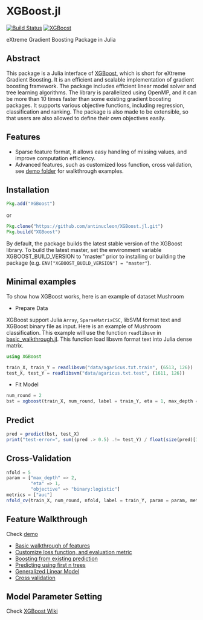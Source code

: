 XGBoost.jl
==========

[![Build Status](https://travis-ci.org/dmlc/XGBoost.jl.svg?branch=master)](https://travis-ci.org/dmlc/XGBoost.jl)
[![XGBoost](http://pkg.julialang.org/badges/XGBoost_0.5.svg)](http://pkg.julialang.org/?pkg=XGBoost&ver=0.5)

eXtreme Gradient Boosting Package in Julia

## Abstract
This package is a Julia interface of [XGBoost](https://github.com/tqchen/xgboost), which is short
for eXtreme Gradient Boosting. It is an efficient and scalable implementation of gradient boosting
framework. The package includes efficient linear model solver and tree learning algorithms. The
library is parallelized using OpenMP, and it can be more than 10 times faster than some existing
gradient boosting packages. It supports various objective functions, including regression,
classification and ranking. The package is also made to be extensible, so that users are also
allowed to define their own objectives easily.

## Features
* Sparse feature format, it allows easy handling of missing values, and improve computation
    efficiency.
* Advanced features, such as customized loss function, cross validation, see [demo folder](demo)
    for walkthrough examples.

## Installation
```julia
Pkg.add("XGBoost")
```
or
```julia
Pkg.clone("https://github.com/antinucleon/XGBoost.jl.git")
Pkg.build("XGBoost")
```

By default, the package builds the latest stable version of the XGBoost library. To build the
latest master, set the environment variable XGBOOST_BUILD_VERSION to "master" prior to installing
or building the package (e.g. `ENV["XGBOOST_BUILD_VERSION"] = "master"`).


## Minimal examples

To show how XGBoost works, here is an example of dataset Mushroom

- Prepare Data

XGBoost support Julia ```Array```, ```SparseMatrixCSC```, libSVM format text and XGBoost binary
file as input. Here is an example of Mushroom classification. This example will use the function
```readlibsvm``` in [basic_walkthrough.jl](demo/basic_walkthrough.jl#L5). This function load libsvm
format text into Julia dense matrix.

```julia
using XGBoost

train_X, train_Y = readlibsvm("data/agaricus.txt.train", (6513, 126))
test_X, test_Y = readlibsvm("data/agaricus.txt.test", (1611, 126))

```

- Fit Model
```julia
num_round = 2
bst = xgboost(train_X, num_round, label = train_Y, eta = 1, max_depth = 2)
```

## Predict
```julia
pred = predict(bst, test_X)
print("test-error=", sum((pred .> 0.5) .!= test_Y) / float(size(pred)[1]), "\n")
```

## Cross-Validation
```julia
nfold = 5
param = ["max_depth" => 2,
         "eta" => 1,
         "objective" => "binary:logistic"]
metrics = ["auc"]
nfold_cv(train_X, num_round, nfold, label = train_Y, param = param, metrics = metrics)
```

## Feature Walkthrough
Check [demo](https://github.com/antinucleon/XGBoost.jl/blob/master/demo/)

- [Basic walkthrough of features](demo/basic_walkthrough.jl)
- [Customize loss function, and evaluation metric](demo/custom_objective.jl)
- [Boosting from existing prediction](demo/boost_from_prediction.jl)
- [Predicting using first n trees](demo/predict_first_ntree.jl)
- [Generalized Linear Model](demo/generalized_linear_model.jl)
- [Cross validation](demo/cross_validation.jl)


## Model Parameter Setting
Check [XGBoost Wiki](https://github.com/tqchen/xgboost/wiki)
